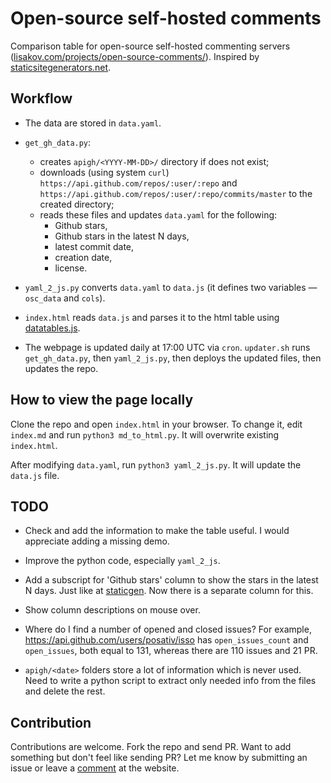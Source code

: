 # Open-source self-hosted comments

Comparison table for open-source self-hosted commenting servers
([lisakov.com/projects/open-source-comments/](https://lisakov.com/projects/open-source-comments/)).
Inspired by [staticsitegenerators.net](http://staticsitegenerators.net). 

## Workflow

- The data are stored in `data.yaml`.

- `get_gh_data.py`:
  - creates `apigh/<YYYY-MM-DD>/` directory if does not exist;
  - downloads (using system `curl`)
    `https://api.github.com/repos/:user/:repo` and 
    `https://api.github.com/repos/:user/:repo/commits/master` to the created
    directory;
  - reads these files and updates `data.yaml` for the following:
    - Github stars,
    - Github stars in the latest N days,
    - latest commit date,
    - creation date,
    - license.

- `yaml_2_js.py` converts `data.yaml` to `data.js` (it defines two variables
  — `osc_data` and `cols`). 

- `index.html` reads `data.js` and parses it to the html table using
  [datatables.js](https://github.com/DataTables/DataTables).

- The webpage is updated daily at 17:00 UTC via `cron`. `updater.sh`
  runs `get_gh_data.py`, then `yaml_2_js.py`, then deploys the updated files,
  then updates the repo.

## How to view the page locally

Clone the repo and open `index.html` in your browser. 
To change it, edit `index.md` and run `python3 md_to_html.py`. 
It will overwrite existing `index.html`.

After modifying `data.yaml`, run `python3 yaml_2_js.py`.
It will update the `data.js` file.

## TODO

- Check and add the information to make the table useful.
  I would appreciate adding a missing demo.

- Improve the python code, especially `yaml_2_js`.

- Add a subscript for 'Github stars' column to show the stars in the latest N
  days. Just like at [staticgen](https://www.staticgen.com/). Now there is a
  separate column for this.

- Show column descriptions on mouse over.

- Where do I find a number of opened and closed issues? For example,
  https://api.github.com/users/posativ/isso has `open_issues_count` and
  `open_issues`, both equal to 131, whereas there are 110 issues and 21 PR.

- `apigh/<date>` folders store a lot of information which is never used.
  Need to write a python script to extract only needed info from the files
  and delete the rest.

## Contribution

Contributions are welcome. Fork the repo and send PR. Want to add something
but don't feel like sending PR? Let me know by submitting an issue or leave a
[comment](https://lisakov.com/projects/open-source-comments/#isso-thread) at
the website.
